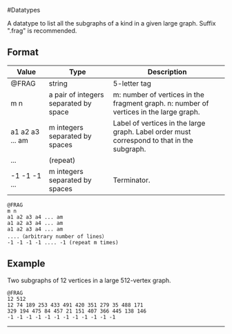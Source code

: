 #Datatypes

A datatype to list all the subgraphs of a kind in a given large graph. Suffix ".frag" is recommended.


## Format

|Value|Type|Description |
|-----|-----|-----|
|@FRAG| string| 5-letter tag |
|m n |a pair of integers separated by space|m: number of vertices in the fragment graph. n: number of vertices in the large graph. |
|a1 a2 a3 ... am|m integers separated by spaces|Label of vertices in the large graph. Label order must correspond to that in the subgraph. |
|...|(repeat)| |
|-1 -1 -1 ... |m integers separated by spaces|Terminator. |
```
@FRAG
m n
a1 a2 a3 a4 ... am
a1 a2 a3 a4 ... am
a1 a2 a3 a4 ... am
....（arbitrary number of lines）
-1 -1 -1 -1 .... -1 (repeat m times)
```

## Example

Two subgraphs of 12 vertices in a large 512-vertex graph.

```
@FRAG
12 512
12 74 189 253 433 491 420 351 279 35 488 171 
329 194 475 84 457 21 151 407 366 445 138 146 
-1 -1 -1 -1 -1 -1 -1 -1 -1 -1 -1 -1 
```
----





